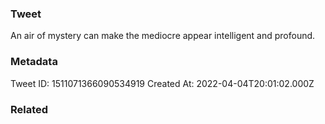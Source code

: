 ### Tweet
An air of mystery can make the mediocre appear intelligent and profound.

### Metadata
Tweet ID: 1511071366090534919
Created At: 2022-04-04T20:01:02.000Z

### Related

